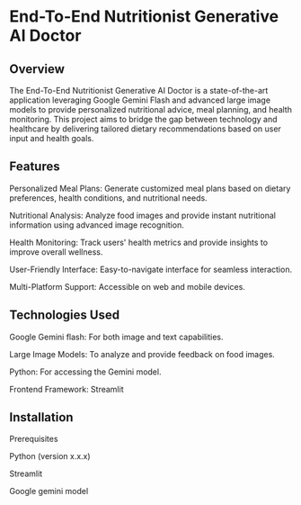 # End-To-End Nutritionist Generative AI Doctor

## Overview

The End-To-End Nutritionist Generative AI Doctor is a state-of-the-art application leveraging Google Gemini Flash and advanced large image models to provide personalized nutritional advice, meal planning, and health monitoring. This project aims to bridge the gap between technology and healthcare by delivering tailored dietary recommendations based on user input and health goals.

## Features

Personalized Meal Plans: Generate customized meal plans based on dietary preferences, health conditions, and nutritional needs.

Nutritional Analysis: Analyze food images and provide instant nutritional information using advanced image recognition.

Health Monitoring: Track users' health metrics and provide insights to improve overall wellness.

User-Friendly Interface: Easy-to-navigate interface for seamless interaction.

Multi-Platform Support: Accessible on web and mobile devices.

## Technologies Used

Google Gemini flash: For both image and text capabilities.

Large Image Models: To analyze and provide feedback on food images.

Python: For accessing the Gemini model.

Frontend Framework: Streamlit

## Installation

Prerequisites

Python (version x.x.x)

Streamlit

Google gemini model
